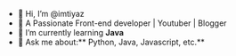 - 👋 Hi, I’m @imtiyaz
- 👀 A Passionate Front-end developer | Youtuber | Blogger
- 🌱 I’m currently learning **Java**
- 💞️ Ask me about:** Python, Java, Javascript, etc.**

<!---
Recforge/Recforge is a ✨ special ✨ repository because its `README.md` (this file) appears on your GitHub profile.
You can click the Preview link to take a look at your changes.
--->
